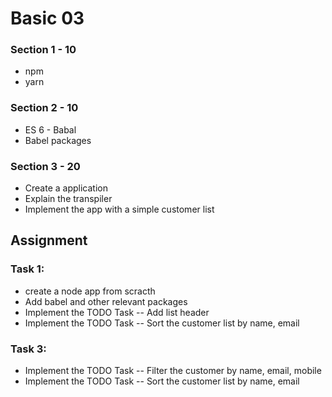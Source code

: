 # Basic 03

### Section 1 - 10
* npm  
* yarn

### Section 2 - 10
* ES 6 - Babal
* Babel packages

### Section 3 - 20
* Create a application 
* Explain the transpiler
* Implement the app with a simple customer list 


## Assignment

### Task 1:
* create a node app from scracth
* Add babel and other relevant packages 
* Implement the TODO Task -- Add list header
* Implement the TODO Task -- Sort the customer list by name, email 


### Task 3:
* Implement the TODO Task -- Filter the customer by name, email, mobile
* Implement the TODO Task -- Sort the customer list by name, email 